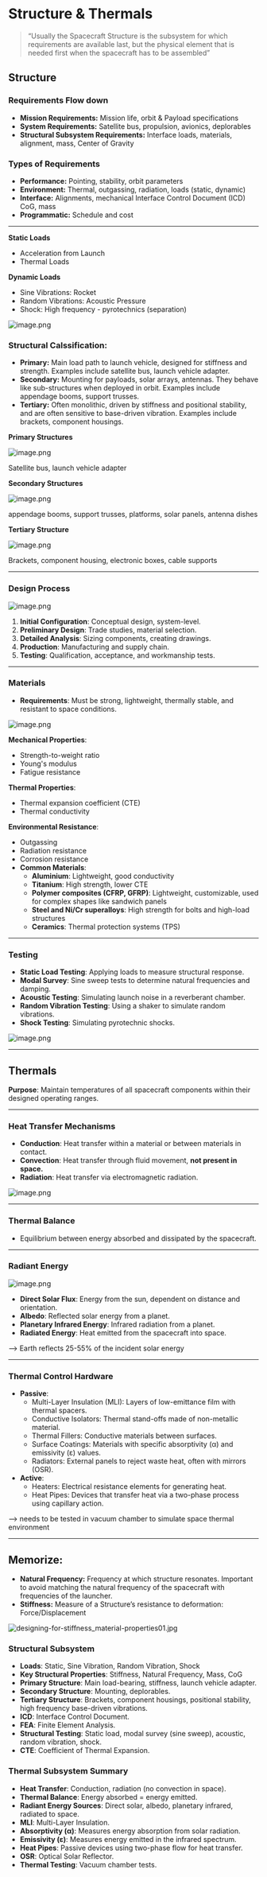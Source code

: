 # Structure & Thermals

> “Usually the Spacecraft Structure is the subsystem for which requirements are available last, but the physical element that is needed first when the spacecraft has to be assembled”
> 

## Structure

### Requirements Flow down

- **Mission Requirements:** Mission life, orbit & Payload specifications
- **System Requirements:** Satellite bus, propulsion, avionics, deplorables
- **Structural Subsystem Requirements:** Interface loads, materials, alignment, mass, Center of Gravity

### Types of Requirements

- **Performance:** Pointing, stability, orbit parameters
- **Environment:** Thermal, outgassing, radiation, loads (static, dynamic)
- **Interface:** Alignments, mechanical Interface Control Document (ICD) CoG, mass
- **Programmatic:** Schedule and cost

---

**Static Loads**

- Acceleration from Launch
- Thermal Loads

**Dynamic Loads**

- Sine Vibrations: Rocket
- Random Vibrations: Acoustic Pressure
- Shock: High frequency - pyrotechnics (separation)

![image.png](/Course%20Summary/_resources/Structure&Thermals-image.png)

### Structural Calssification:

- **Primary:** Main load path to launch vehicle, designed for stiffness and strength. Examples include satellite bus, launch vehicle adapter.
- **Secondary:** Mounting for payloads, solar arrays, antennas. They behave like sub-structures when deployed in orbit. Examples include appendage booms, support trusses.
- **Tertiary:**  Often monolithic, driven by stiffness and positional stability, and are often sensitive to base-driven vibration. Examples include brackets, component housings.

**Primary Structures**

![image.png](/Course%20Summary/_resources/Structure&Thermals-dc1cb3e4-f2b8-4f89-8a55-f184a5c60264.png)

Satellite bus, launch vehicle adapter

**Secondary Structures**

![image.png](/Course%20Summary/_resources/Structure&Thermals-image1.png)

appendage booms, support trusses, platforms, solar panels, antenna dishes

**Tertiary Structure**

![image.png](/Course%20Summary/_resources/Structure&Thermals-image2.png)

Brackets, component housing, electronic boxes, cable supports

---

### Design Process

![image.png](/Course%20Summary/_resources/Structure&Thermals-image3.png)

1. **Initial Configuration**: Conceptual design, system-level.
2. **Preliminary Design**: Trade studies, material selection.
3. **Detailed Analysis**: Sizing components, creating drawings.
4. **Production**: Manufacturing and supply chain.
5. **Testing**: Qualification, acceptance, and workmanship tests.

---

### Materials

- **Requirements**: Must be strong, lightweight, thermally stable, and resistant to space conditions.

![image.png](/Course%20Summary/_resources/Structure&Thermals-image4.png)

**Mechanical Properties**:

- Strength-to-weight ratio
- Young's modulus
- Fatigue resistance

**Thermal Properties**:

- Thermal expansion coefficient (CTE)
- Thermal conductivity

**Environmental Resistance**:

- Outgassing
- Radiation resistance
- Corrosion resistance
- **Common Materials**:
    - **Aluminium**: Lightweight, good conductivity
    - **Titanium**: High strength, lower CTE
    - **Polymer composites (CFRP, GFRP)**: Lightweight, customizable, used for complex shapes like sandwich panels
    - **Steel and Ni/Cr superalloys**: High strength for bolts and high-load structures
    - **Ceramics**: Thermal protection systems (TPS)

---

### Testing

- **Static Load Testing**: Applying loads to measure structural response.
- **Modal Survey**: Sine sweep tests to determine natural frequencies and damping.
- **Acoustic Testing**: Simulating launch noise in a reverberant chamber.
- **Random Vibration Testing**: Using a shaker to simulate random vibrations.
- **Shock Testing**: Simulating pyrotechnic shocks.

![image.png](/Course%20Summary/_resources/Structure&Thermals-image5.png)

---

## Thermals

**Purpose**: Maintain temperatures of all spacecraft components within their designed operating ranges.

---

### Heat Transfer Mechanisms

- **Conduction**: Heat transfer within a material or between materials in contact.
- **Convection**: Heat transfer through fluid movement, **not present in space.**
- **Radiation**: Heat transfer via electromagnetic radiation.

![image.png](/Course%20Summary/_resources/Structure&Thermals-image6.png)

---

### Thermal Balance

- Equilibrium between energy absorbed and dissipated by the spacecraft.

---

### Radiant Energy

![image.png](/Course%20Summary/_resources/Structure&Thermals-image7.png)

- **Direct Solar Flux**: Energy from the sun, dependent on distance and orientation.
- **Albedo**: Reflected solar energy from a planet.
- **Planetary Infrared Energy**: Infrared radiation from a planet.
- **Radiated Energy**: Heat emitted from the spacecraft into space.

—> Earth reflects 25-55% of the incident solar energy

---

### Thermal Control Hardware

- **Passive**:
    - Multi-Layer Insulation (MLI): Layers of low-emittance film with thermal spacers.
    - Conductive Isolators: Thermal stand-offs made of non-metallic material.
    - Thermal Fillers: Conductive materials between surfaces.
    - Surface Coatings: Materials with specific absorptivity (α) and emissivity (ε) values.
    - Radiators: External panels to reject waste heat, often with mirrors (OSR).
- **Active**:
    - Heaters: Electrical resistance elements for generating heat.
    - Heat Pipes: Devices that transfer heat via a two-phase process using capillary action.

—> needs to be tested in vacuum chamber to simulate space thermal environment

---

## Memorize:

- **Natural Frequency:**  Frequency at which structure resonates. Important to avoid matching the natural frequency of the spacecraft with frequencies of the launcher.
- **Stiffness:** Measure of a Structure’s resistance to deformation: Force/Displacement

![designing-for-stiffness_material-properties01.jpg](/Course%20Summary/_resources/Structure&Thermals-designing-for-stiffness_material-properties01.jpg)

### Structural Subsystem

- **Loads**: Static, Sine Vibration, Random Vibration, Shock
- **Key Structural Properties**: Stiffness, Natural Frequency, Mass, CoG
- **Primary Structure**: Main load-bearing, stiffness, launch vehicle adapter.
- **Secondary Structure**: Mounting, deplorables.
- **Tertiary Structure**: Brackets, component housings, positional stability, high frequency base-driven vibrations.
- **ICD**: Interface Control Document.
- **FEA**: Finite Element Analysis.
- **Structural Testing**: Static load, modal survey (sine sweep), acoustic, random vibration, shock.
- **CTE**: Coefficient of Thermal Expansion.

### Thermal Subsystem Summary

- **Heat Transfer**: Conduction, radiation (no convection in space).
- **Thermal Balance**: Energy absorbed = energy emitted.
- **Radiant Energy Sources**: Direct solar, albedo, planetary infrared, radiated to space.
- **MLI**: Multi-Layer Insulation.
- **Absorptivity (α)**: Measures energy absorption from solar radiation.
- **Emissivity (ε)**: Measures energy emitted in the infrared spectrum.
- **Heat Pipes**: Passive devices using two-phase flow for heat transfer.
- **OSR**: Optical Solar Reflector.
- **Thermal Testing**: Vacuum chamber tests.